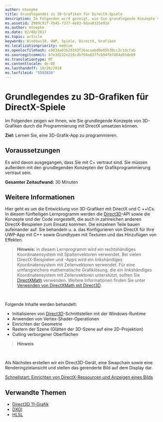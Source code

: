 ```yaml
---
author: mtoepke
title: Grundlegendes zu 3D-Grafiken für DirectX-Spiele
description: Im Folgenden wird gezeigt, wie Sie grundlegende Konzepte von 3D-Grafiken durch die Programmierung mit DirectX umsetzen können.
ms.assetid: 2989c91f-7b45-7377-4e83-9daa0325e92e
ms.author: mtoepke
ms.date: 02/08/2017
ms.topic: article
keywords: Windows10, UWP, Spiele, DirectX, Grafiken
ms.localizationpriority: medium
ms.openlocfilehash: e9834a83620343f26acaabd0e05b30cc2c1dcfab
ms.sourcegitcommit: b7e3d222e229cdbf04e837fcb94fb7d84a93de09
ms.translationtype: MT
ms.contentlocale: de-DE
ms.lasthandoff: 10/26/2018
ms.locfileid: "5592826"
---
```

# <a name="basic-3d-graphics-for-directx-games"></a>Grundlegendes zu 3D-Grafiken für DirectX-Spiele



Im Folgenden zeigen wir Ihnen, wie Sie grundlegende Konzepte von 3D-Grafiken durch die Programmierung mit DirectX umsetzen können.

**Ziel:** Lernen Sie, eine 3D-Grafik-App zu programmieren.

## <a name="prerequisites"></a>Voraussetzungen


Es wird davon ausgegangen, dass Sie mit C+ vertraut sind. Sie müssen außerdem mit den grundlegenden Konzepten der Grafikprogrammierung vertraut sein.

**Gesamter Zeitaufwand:** 30 Minuten

## <a name="where-to-go-from-here"></a>Weitere Informationen


Hier geht es um die Entwicklung von 3D-Grafiken mit DirectX und C ++\\Cx. In diesem fünfteiligen Lernprogramm werden die [Direct3D](https://msdn.microsoft.com/library/windows/desktop/hh309466)-API sowie die Konzepte und der Code vorgestellt, die auch in zahlreichen anderen DirectX-Beispielen zum Einsatz kommen. Die einzelnen Teile bauen aufeinander auf. Sie behandeln u. a. das Konfigurieren von DirectX für Ihre UWP-App mit C++ sowie Grundtypen mit Texturen und das Hinzufügen von Effekten.

> **Hinweis:** in diesem Lernprogramm wird ein rechtshändiges Koordinatensystem mit Spaltenvektoren verwendet. Bei vielen DirectX-Beispielen und -Apps wird ein linkshändiges Koordinatensystem mit Zeilenvektoren verwendet. Für eine umfangreichere mathematische Grafiklösung, die ein linkshändiges Koordinatensystem mit Zeilenvektoren unterstützt, sollten Sie [DirectXMath](https://msdn.microsoft.com/library/windows/desktop/hh437833) verwenden. Weitere Informationen finden Sie unter [Verwenden von DirectXMath mit Direct3D](https://msdn.microsoft.com/library/windows/desktop/ff729728#Use_DXMath_with_D3D).

 

Folgende Inhalte werden behandelt:

-   Initialisieren von [Direct3D](https://msdn.microsoft.com/library/windows/desktop/hh309466)-Schnittstellen mit der Windows-Runtime
-   Anwenden von Vertex-Shader-Operationen
-   Einrichten der Geometrie
-   Rastern der Szene (Glätten der 3D-Szene auf eine 2D-Projektion)
-   Culling verborgener Oberflächen

> **Hinweis**  

 

Als Nächstes erstellen wir ein Direct3D-Gerät, eine Swapchain sowie eine Renderingzielansicht und stellen das gerenderte Bild auf dem Display dar.

[Schnellstart: Einrichten von DirectX-Ressourcen und Anzeigen eines Bilds](setting-up-directx-resources.md)

## <a name="related-topics"></a>Verwandte Themen


* [Direct3D 11-Grafik](https://msdn.microsoft.com/library/windows/desktop/ff476080)
* [DXGI](https://msdn.microsoft.com/library/windows/desktop/hh404534)
* [HLSL](https://msdn.microsoft.com/library/windows/desktop/bb509561)

 

 




